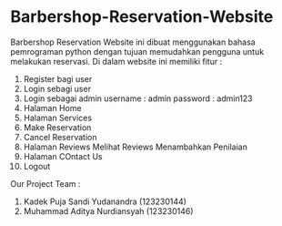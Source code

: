 # Barbershop-Reservation-Website
Barbershop Reservation Website ini dibuat menggunakan bahasa pemrograman python dengan tujuan memudahkan pengguna untuk melakukan reservasi.
Di dalam website ini memiliki fitur :
1. Register bagi user
2. Login sebagi user
3. Login sebagai admin
   username : admin
   password : admin123
4. Halaman Home
5. Halaman Services
6. Make Reservation
7. Cancel Reservation
8. Halaman Reviews
   Melihat Reviews
   Menambahkan Penilaian
9. Halaman COntact Us
10. Logout

Our Project Team :
1. Kadek Puja Sandi Yudanandra (123230144)
2. Muhammad Aditya Nurdiansyah (123230146)
